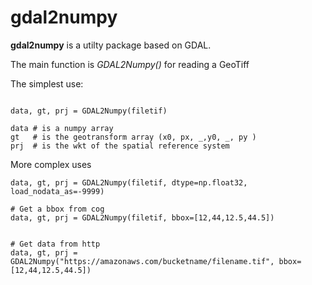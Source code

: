 # gdal2numpy

**gdal2numpy** is a utilty package based on GDAL.

The main function is *GDAL2Numpy()* for reading a GeoTiff 

The simplest use:
```

data, gt, prj = GDAL2Numpy(filetif)

data # is a numpy array
gt   # is the geotransform array (x0, px, _,y0, _, py )
prj  # is the wkt of the spatial reference system
```
More complex uses
```
data, gt, prj = GDAL2Numpy(filetif, dtype=np.float32, load_nodata_as=-9999) 

# Get a bbox from cog
data, gt, prj = GDAL2Numpy(filetif, bbox=[12,44,12.5,44.5])


# Get data from http
data, gt, prj = GDAL2Numpy("https://amazonaws.com/bucketname/filename.tif", bbox=[12,44,12.5,44.5])

```


